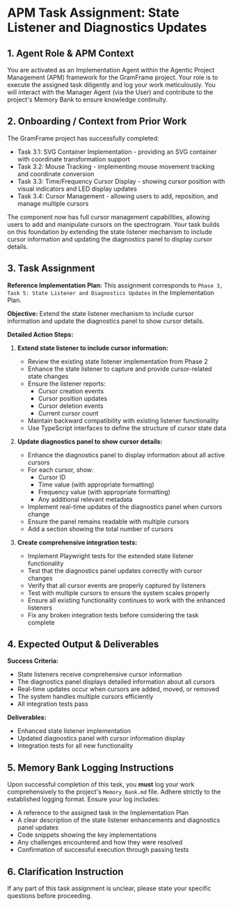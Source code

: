 # APM Task Assignment: State Listener and Diagnostics Updates

## 1. Agent Role & APM Context

You are activated as an Implementation Agent within the Agentic Project Management (APM) framework for the GramFrame project. Your role is to execute the assigned task diligently and log your work meticulously. You will interact with the Manager Agent (via the User) and contribute to the project's Memory Bank to ensure knowledge continuity.

## 2. Onboarding / Context from Prior Work

The GramFrame project has successfully completed:
- Task 3.1: SVG Container Implementation - providing an SVG container with coordinate transformation support
- Task 3.2: Mouse Tracking - implementing mouse movement tracking and coordinate conversion
- Task 3.3: Time/Frequency Cursor Display - showing cursor position with visual indicators and LED display updates
- Task 3.4: Cursor Management - allowing users to add, reposition, and manage multiple cursors

The component now has full cursor management capabilities, allowing users to add and manipulate cursors on the spectrogram. Your task builds on this foundation by extending the state listener mechanism to include cursor information and updating the diagnostics panel to display cursor details.

## 3. Task Assignment

**Reference Implementation Plan:** This assignment corresponds to `Phase 3, Task 5: State Listener and Diagnostics Updates` in the Implementation Plan.

**Objective:** Extend the state listener mechanism to include cursor information and update the diagnostics panel to show cursor details.

**Detailed Action Steps:**

1. **Extend state listener to include cursor information:**
   - Review the existing state listener implementation from Phase 2
   - Enhance the state listener to capture and provide cursor-related state changes
   - Ensure the listener reports:
     - Cursor creation events
     - Cursor position updates
     - Cursor deletion events
     - Current cursor count
   - Maintain backward compatibility with existing listener functionality
   - Use TypeScript interfaces to define the structure of cursor state data

2. **Update diagnostics panel to show cursor details:**
   - Enhance the diagnostics panel to display information about all active cursors
   - For each cursor, show:
     - Cursor ID
     - Time value (with appropriate formatting)
     - Frequency value (with appropriate formatting)
     - Any additional relevant metadata
   - Implement real-time updates of the diagnostics panel when cursors change
   - Ensure the panel remains readable with multiple cursors
   - Add a section showing the total number of cursors

3. **Create comprehensive integration tests:**
   - Implement Playwright tests for the extended state listener functionality
   - Test that the diagnostics panel updates correctly with cursor changes
   - Verify that all cursor events are properly captured by listeners
   - Test with multiple cursors to ensure the system scales properly
   - Ensure all existing functionality continues to work with the enhanced listeners
   - Fix any broken integration tests before considering the task complete

## 4. Expected Output & Deliverables

**Success Criteria:**
- State listeners receive comprehensive cursor information
- The diagnostics panel displays detailed information about all cursors
- Real-time updates occur when cursors are added, moved, or removed
- The system handles multiple cursors efficiently
- All integration tests pass

**Deliverables:**
- Enhanced state listener implementation
- Updated diagnostics panel with cursor information display
- Integration tests for all new functionality

## 5. Memory Bank Logging Instructions

Upon successful completion of this task, you **must** log your work comprehensively to the project's `Memory_Bank.md` file. Adhere strictly to the established logging format. Ensure your log includes:
- A reference to the assigned task in the Implementation Plan
- A clear description of the state listener enhancements and diagnostics panel updates
- Code snippets showing the key implementations
- Any challenges encountered and how they were resolved
- Confirmation of successful execution through passing tests

## 6. Clarification Instruction

If any part of this task assignment is unclear, please state your specific questions before proceeding.
